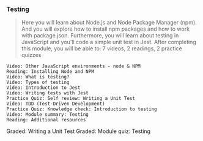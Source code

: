 ### Testing

> Here you will learn about Node.js and Node Package Manager (npm). And you will explore how to install npm packages and how to work with package.json. Furthermore, you will learn about testing in JavaScript and you'll code a simple unit test in Jest. After completing this module, you will be able to:
7 videos, 2 readings, 2 practice quizzes

    Video: Other JavaScript environments - node & NPM
    Reading: Installing Node and NPM
    Video: What is testing?
    Video: Types of testing
    Video: Introduction to Jest
    Video: Writing tests with Jest
    Practice Quiz: Self review: Writing a Unit Test
    Video: TDD (Test-Driven Development)
    Practice Quiz: Knowledge check: Introduction to testing
    Video: Module summary: Testing
    Reading: Additional resources

Graded: Writing a Unit Test
Graded: Module quiz: Testing
